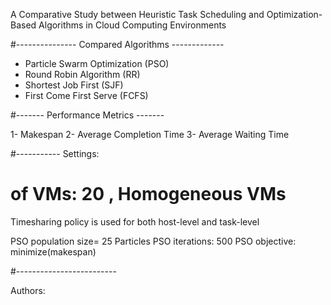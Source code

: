 A Comparative Study between Heuristic Task Scheduling and Optimization-Based Algorithms in Cloud Computing Environments

#--------------- Compared Algorithms -------------
* Particle Swarm Optimization (PSO)
* Round Robin Algorithm        (RR)
* Shortest Job First          (SJF)
* First Come First Serve      (FCFS)


#------- Performance Metrics -------

1- Makespan
2- Average Completion Time
3- Average Waiting Time

#----------- Settings:

# of VMs: 20 , Homogeneous VMs
Timesharing policy is used for both host-level and task-level

PSO population size= 25 Particles
PSO iterations: 500
PSO objective: minimize(makespan)

#-------------------------

Authors:



